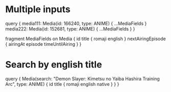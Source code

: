 # Multiple inputs

query {
  media111: Media(id: 166240, type: ANIME) {
    ...MediaFields
  }
  media222: Media(id: 152681, type: ANIME) {
    ...MediaFields
  }
}

fragment MediaFields on Media {
  id
  title {
    romaji
    english
  }
  nextAiringEpisode {
    airingAt
    episode
    timeUntilAiring
  }
}

# Search by english title

query {
  Media(search: "Demon Slayer: Kimetsu no Yaiba Hashira Training Arc", type: ANIME) {
    id
    title {
      romaji
      english
      native
    }
  }
}